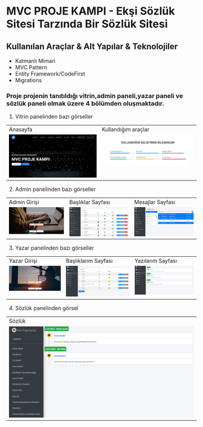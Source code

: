 # MVC PROJE KAMPI - Ekşi Sözlük Sitesi Tarzında Bir Sözlük Sitesi

## Kullanılan Araçlar & Alt Yapılar & Teknolojiler
- Katmanlı Mimari
- MVC Pattern
- Entity Framework/CodeFirst
- Migrations
### Proje projenin tanıtıldığı vitrin,admin paneli,yazar paneli ve sözlük paneli olmak üzere 4 bölümden oluşmaktadır.
1. Vitrin panelinden bazı görseller
<table>
  <tr>
     <td>Anasayfa</td>
     <td>Kullandığım araçlar</td>
     
  </tr>
  <tr>
    <td valign="top"><img src="https://github.com/DasciAsli/Mvc-Proje-Kampi/blob/main/MvcProjeKampi/AdminLTE-3.0.4/vitrin/images/images1/v1.PNG?raw=true"></td>
    <td valign="top"><img src="https://github.com/DasciAsli/Mvc-Proje-Kampi/blob/main/MvcProjeKampi/AdminLTE-3.0.4/vitrin/images/images1/v2.PNG?raw=true"></td>
    
  </tr>
 </table>
 
2. Admin panelinden bazı görseller
<table>
  <tr>
     <td>Admin Girişi</td>
     <td>Başlıklar Sayfası</td>
     <td>Mesajlar Sayfası</td>
  </tr>
  <tr>
    <td valign="top"><img src="https://github.com/DasciAsli/Mvc-Proje-Kampi/blob/main/MvcProjeKampi/AdminLTE-3.0.4/vitrin/images/images1/1.PNG?raw=true"></td>
    <td valign="top"><img src="https://github.com/DasciAsli/Mvc-Proje-Kampi/blob/main/MvcProjeKampi/AdminLTE-3.0.4/vitrin/images/images1/4.PNG?raw=true"></td>
    <td valign="top"><img src="https://github.com/DasciAsli/Mvc-Proje-Kampi/blob/main/MvcProjeKampi/AdminLTE-3.0.4/vitrin/images/images1/5.PNG?raw=true"></td>
  </tr>
 </table>
 
3. Yazar panelinden bazı görseller
<table>
  <tr>
     <td>Yazar Girişi</td>
     <td>Başlıklarım Sayfası</td>
     <td>Yazılarım Sayfası</td>
  </tr>
  <tr>
    <td valign="top"><img src="https://github.com/DasciAsli/Mvc-Proje-Kampi/blob/main/MvcProjeKampi/AdminLTE-3.0.4/vitrin/images/images1/2.PNG?raw=true"></td>
    <td valign="top"><img src="https://github.com/DasciAsli/Mvc-Proje-Kampi/blob/main/MvcProjeKampi/AdminLTE-3.0.4/vitrin/images/images1/10.PNG?raw=true"></td>
    <td valign="top"><img src="https://github.com/DasciAsli/Mvc-Proje-Kampi/blob/main/MvcProjeKampi/AdminLTE-3.0.4/vitrin/images/images1/9.PNG?raw=true"></td>
  </tr>
 </table>
 
 4. Sözlük panelinden görsel
<table>
  <tr>
     <td>Sözlük</td>  
  </tr>
  <tr>
    <td valign="top"><img src="https://github.com/DasciAsli/Mvc-Proje-Kampi/blob/main/MvcProjeKampi/AdminLTE-3.0.4/vitrin/images/images1/11.PNG?raw=true"></td>
  </tr>
 </table>

